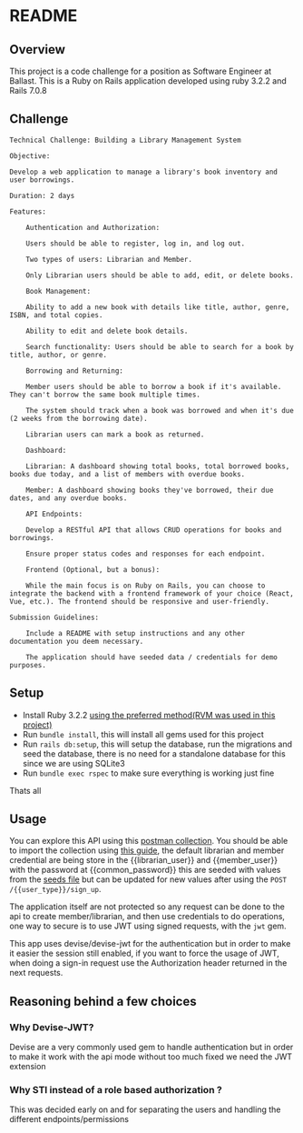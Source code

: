 # README
## Overview

This project is a code challenge for a position as Software Engineer at Ballast.
This is a Ruby on Rails application developed using ruby 3.2.2 and Rails 7.0.8

## Challenge
```
Technical Challenge: Building a Library Management System 

Objective:  

Develop a web application to manage a library's book inventory and user borrowings. 

Duration: 2 days 

Features: 

    Authentication and Authorization:

    Users should be able to register, log in, and log out.

    Two types of users: Librarian and Member.

    Only Librarian users should be able to add, edit, or delete books.

    Book Management: 

    Ability to add a new book with details like title, author, genre, ISBN, and total copies.

    Ability to edit and delete book details.

    Search functionality: Users should be able to search for a book by title, author, or genre.

    Borrowing and Returning: 

    Member users should be able to borrow a book if it's available. They can't borrow the same book multiple times.

    The system should track when a book was borrowed and when it's due (2 weeks from the borrowing date).
 
    Librarian users can mark a book as returned.

    Dashboard: 

    Librarian: A dashboard showing total books, total borrowed books, books due today, and a list of members with overdue books.

    Member: A dashboard showing books they've borrowed, their due dates, and any overdue books.

    API Endpoints: 

    Develop a RESTful API that allows CRUD operations for books and borrowings. 

    Ensure proper status codes and responses for each endpoint. 

    Frontend (Optional, but a bonus): 

    While the main focus is on Ruby on Rails, you can choose to integrate the backend with a frontend framework of your choice (React, Vue, etc.). The frontend should be responsive and user-friendly. 

Submission Guidelines: 

    Include a README with setup instructions and any other documentation you deem necessary. 

    The application should have seeded data / credentials for demo purposes.
```
## Setup

- Install Ruby 3.2.2 [using the preferred method(RVM was used in this project)](https://www.ruby-lang.org/en/documentation/installation/)
- Run `bundle install`, this will install all gems used for this project
- Run `rails db:setup`, this will setup the database, run the migrations and seed the database, there is no need for a standalone database for this since we are using SQLite3
- Run `bundle exec rspec` to make sure everything is working just fine

Thats all

## Usage

You can explore this API using this [postman collection](Ballast%20challenge.postman_collection.json). You should be able to import the collection using [this guide](https://learning.postman.com/docs/getting-started/importing-and-exporting/importing-data/), the default librarian and member credential are being store in the {{librarian_user}} and {{member_user}} with the password at {{common_password}} this are seeded with values from the [seeds file](db/seeds.rb) but can be updated for new values after using the `POST /{{user_type}}/sign_up`.

The application itself are not protected so any request can be done to the api to create member/librarian, and then use credentials to do operations, one way to secure is to use JWT using signed requests, with the `jwt` gem.

This app uses devise/devise-jwt for the authentication but in order to make it easier the session still enabled, if you want to force the usage of JWT, when doing a sign-in request use the Authorization header returned in the next requests.

## Reasoning behind a few choices

### Why Devise-JWT?
Devise are a very commonly used gem to handle authentication but in order to make it work with the api mode without too much fixed we need the JWT extension

### Why STI instead of a role based authorization ?
This was decided early on and for separating the users and handling the different endpoints/permissions

